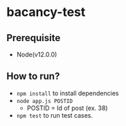 # bacancy-test

## Prerequisite
 * Node(v12.0.0)

## How to run?
* `npm install` to install dependencies
* `node app.js POSTID`
    - POSTID = Id of post (ex. 38)
* `npm test` to run test cases.
